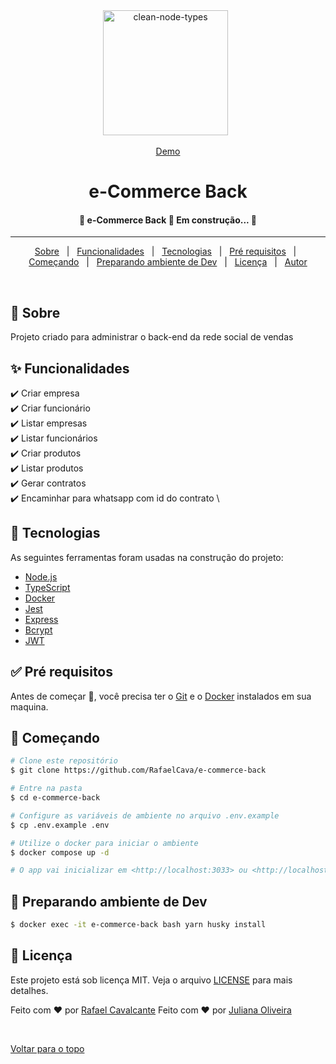 <div align="center" id="top"> 
  <img src="https://www.zup.com.br/wp-content/uploads/2021/10/Clean-Architecture-5.png" alt="clean-node-types" style="width: 200px;" />
  &#xa0;

  <a href="https://google.com">Demo</a>
</div>

<h1 align="center">e-Commerce Back</h1>

<!-- <p align="center">
  <img alt="Principal linguagem do projeto" src="https://img.shields.io/github/languages/top/RafaelCava/e-commerce-back?color=56BEB8">

  <img alt="Quantidade de linguagens utilizadas" src="https://img.shields.io/github/languages/count/RafaelCava/e-commerce-back?color=56BEB8">

  <img alt="Tamanho do repositório" src="https://img.shields.io/github/repo-size/RafaelCava/e-commerce-back?color=56BEB8">

  <img alt="Licença" src="https://img.shields.io/github/license/RafaelCava/e-commerce-back?color=56BEB8">

  <img alt="Github issues" src="https://img.shields.io/github/issues/RafaelCava/e-commerce-back?color=56BEB8" />

  <img alt="Github forks" src="https://img.shields.io/github/forks/RafaelCava/e-commerce-back?color=56BEB8" />

  <img alt="Github stars" src="https://img.shields.io/github/stars/RafaelCava/e-commerce-back?color=56BEB8" />
</p> -->

<h4 align="center"> 
	🚧  e-Commerce Back 🚀 Em construção...  🚧
</h4> 

<hr>

<p align="center">
  <a href="#dart-sobre">Sobre</a> &#xa0; | &#xa0; 
  <a href="#sparkles-funcionalidades">Funcionalidades</a> &#xa0; | &#xa0;
  <a href="#rocket-tecnologias">Tecnologias</a> &#xa0; | &#xa0;
  <a href="#white_check_mark-pré-requisitos">Pré requisitos</a> &#xa0; | &#xa0;
  <a href="#checkered_flag-começando">Começando</a> &#xa0; | &#xa0;
  <a href="#checkered_flag-preparando-ambiente-de-dev">Preparando ambiente de Dev</a> &#xa0; | &#xa0;
  <a href="#memo-licença">Licença</a> &#xa0; | &#xa0;
  <a href="https://github.com/RafaelCava" target="_blank">Autor</a>
</p>

<br>

## :dart: Sobre ##

Projeto criado para administrar o back-end da rede social de vendas

## :sparkles: Funcionalidades ##

:heavy_check_mark: Criar empresa\
:heavy_check_mark: Criar funcionário\
:heavy_check_mark: Listar empresas \
:heavy_check_mark: Listar funcionários \
:heavy_check_mark: Criar produtos \
:heavy_check_mark: Listar produtos \
:heavy_check_mark: Gerar contratos \
:heavy_check_mark: Encaminhar para whatsapp com id do contrato \

## :rocket: Tecnologias ##

As seguintes ferramentas foram usadas na construção do projeto:

- [Node.js](https://nodejs.org/en/)
- [TypeScript](https://www.typescriptlang.org/)
- [Docker](http://dockerhub.com/)
- [Jest](https://jestjs.io/pt-BR/)
- [Express](https://expressjs.com/pt-br/)
- [Bcrypt](https://www.npmjs.com/package/bcrypt)
- [JWT](https://jwt.io/)

## :white_check_mark: Pré requisitos ##

Antes de começar :checkered_flag:, você precisa ter o [Git](https://git-scm.com) e o [Docker](http://dockerhub.com/) instalados em sua maquina.

## :checkered_flag: Começando ##

```bash
# Clone este repositório
$ git clone https://github.com/RafaelCava/e-commerce-back

# Entre na pasta
$ cd e-commerce-back

# Configure as variáveis de ambiente no arquivo .env.example
$ cp .env.example .env

# Utilize o docker para iniciar o ambiente
$ docker compose up -d

# O app vai inicializar em <http://localhost:3033> ou <http://localhost:[PORTA CONFIGURADA NO COMPOSE]>
```

## :checkered_flag: Preparando ambiente de Dev ##


```bash
$ docker exec -it e-commerce-back bash yarn husky install

```

## :memo: Licença ##

Este projeto está sob licença MIT. Veja o arquivo [LICENSE](LICENSE.md) para mais detalhes.


Feito com :heart: por <a href="https://github.com/RafaelCava" target="_blank">Rafael Cavalcante</a>
Feito com :heart: por <a href="https://github.com/julianadeveloper" target="_blank">Juliana Oliveira</a>

&#xa0;

<a href="#top">Voltar para o topo</a>
